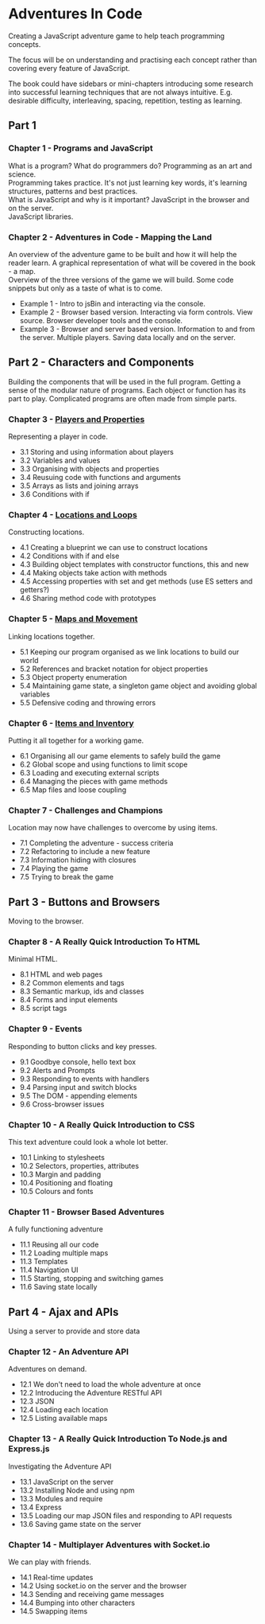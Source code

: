 # Adventures In Code
Creating a JavaScript adventure game to help teach programming concepts.

The focus will be on understanding and practising each concept rather than covering every feature of JavaScript.

The book could have sidebars or mini-chapters introducing some research into successful learning techniques that are not always intuitive. E.g. desirable difficulty, interleaving, spacing, repetition, testing as learning.  


## Part 1

### Chapter 1 - Programs and JavaScript
What is a program? What do programmers do? Programming as an art and science.  
Programming takes practice. It's not just learning key words, it's learning structures, patterns and best practices.  
What is JavaScript and why is it important? JavaScript in the browser and on the server.  
JavaScript libraries.  


### Chapter 2 - Adventures in Code - Mapping the Land
An overview of the adventure game to be built and how it will help the reader learn. A graphical representation of what will be covered in the book - a map.  
Overview of the three versions of the game we will build. Some code snippets but only as a taste of what is to come.  
* Example 1 - Intro to jsBin and interacting via the console.
* Example 2 - Browser based version. Interacting via form controls. View source. Browser developer tools and the console.
* Example 3 - Browser and server based version. Information to and from the server. Multiple players. Saving data locally and on the server.


## Part 2 - Characters and Components
Building the components that will be used in the full program. Getting a sense of the modular nature of programs. Each object or function has its part to play. Complicated programs are often made from simple parts.

### Chapter 3 - [Players and Properties](https://github.com/jrlarsen/AdventuresInCode/blob/master/Chpt3/chapter3.md)
Representing a player in code.
* 3.1 Storing and using information about players
* 3.2 Variables and values
* 3.3 Organising with objects and properties
* 3.4 Reusuing code with functions and arguments
* 3.5 Arrays as lists and joining arrays
* 3.6 Conditions with if

### Chapter 4 - [Locations and Loops](https://github.com/jrlarsen/AdventuresInCode/blob/master/Chpt4/chapter4.md)
Constructing locations.
* 4.1 Creating a blueprint we can use to construct locations
* 4.2 Conditions with if and else
* 4.3 Building object templates with constructor functions, this and new
* 4.4 Making objects take action with methods
* 4.5 Accessing properties with set and get methods (use ES setters and getters?)
* 4.6 Sharing method code with prototypes

### Chapter 5 - [Maps and Movement](https://github.com/jrlarsen/AdventuresInCode/blob/master/Chpt5/chapter5.md)
Linking locations together.
* 5.1 Keeping our program organised as we link locations to build our world
* 5.2 References and bracket notation for object properties
* 5.3 Object property enumeration
* 5.4 Maintaining game state, a singleton game object and avoiding global variables
* 5.5 Defensive coding and throwing errors

### Chapter 6 - [Items and Inventory](https://github.com/jrlarsen/AdventuresInCode/blob/master/Chpt6/chapter6.md)
Putting it all together for a working game.
* 6.1 Organising all our game elements to safely build the game
* 6.2 Global scope and using functions to limit scope
* 6.3 Loading and executing external scripts
* 6.4 Managing the pieces with game methods
* 6.5 Map files and loose coupling

### Chapter 7 - Challenges and Champions
Location may now have challenges to overcome by using items.
* 7.1 Completing the adventure - success criteria
* 7.2 Refactoring to include a new feature
* 7.3 Information hiding with closures
* 7.4 Playing the game
* 7.5 Trying to break the game


## Part 3 - Buttons and Browsers
Moving to the browser.

### Chapter 8 - A Really Quick Introduction To HTML
Minimal HTML.
* 8.1 HTML and web pages
* 8.2 Common elements and tags
* 8.3 Semantic markup, ids and classes
* 8.4 Forms and input elements
* 8.5 script tags

### Chapter 9 - Events
Responding to button clicks and key presses.
* 9.1 Goodbye console, hello text box
* 9.2 Alerts and Prompts
* 9.3 Responding to events with handlers
* 9.4 Parsing input and switch blocks
* 9.5 The DOM - appending elements
* 9.6 Cross-browser issues

### Chapter 10 - A Really Quick Introduction to CSS
This text adventure could look a whole lot better.
* 10.1 Linking to stylesheets
* 10.2 Selectors, properties, attributes
* 10.3 Margin and padding
* 10.4 Positioning and floating
* 10.5 Colours and fonts

### Chapter 11 - Browser Based Adventures
A fully functioning adventure
* 11.1 Reusing all our code
* 11.2 Loading multiple maps
* 11.3 Templates
* 11.4 Navigation UI
* 11.5 Starting, stopping and switching games
* 11.6 Saving state locally


## Part 4 - Ajax and APIs
Using a server to provide and store data

### Chapter 12 - An Adventure API
Adventures on demand.
* 12.1 We don't need to load the whole adventure at once
* 12.2 Introducing the Adventure RESTful API
* 12.3 JSON
* 12.4 Loading each location
* 12.5 Listing available maps

### Chapter 13 - A Really Quick Introduction To Node.js and Express.js
Investigating the Adventure API
* 13.1 JavaScript on the server
* 13.2 Installing Node and using npm
* 13.3 Modules and require
* 13.4 Express
* 13.5 Loading our map JSON files and responding to API requests
* 13.6 Saving game state on the server

### Chapter 14 - Multiplayer Adventures with Socket.io
We can play with friends.
* 14.1 Real-time updates
* 14.2 Using socket.io on the server and the browser
* 14.3 Sending and receiving game messages
* 14.4 Bumping into other characters
* 14.5 Swapping items

